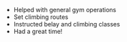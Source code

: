 - Helped with general gym operations
- Set climbing routes
- Instructed belay and climbing classes
- Had a great time!
